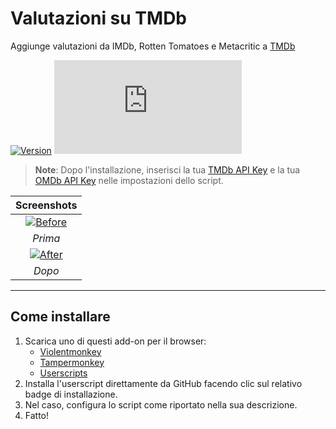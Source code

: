 # Valutazioni su TMDb

Aggiunge valutazioni da IMDb, Rotten Tomatoes e Metacritic a [TMDb](https://www.themoviedb.org/)

[![Version](https://img.shields.io/endpoint?url=https://runkit.io/ifelix18/userscript-version/branches/master/iFelix18/Userscripts/master/userscripts/meta/ratings-on-tmdb.meta.js&style=flat-square)](#valutazioni-su-tmdb)
[![Size](https://img.shields.io/github/size/iFelix18/Userscripts/userscripts/ratings-on-tmdb.user.js?style=flat-square)](#valutazioni-su-tmdb)

>**Note**: Dopo l'installazione, inserisci la tua [TMDb API Key](https://developers.themoviedb.org/3/) e la tua [OMDb API Key](https://www.omdbapi.com/apikey.aspx) nelle impostazioni dello script.

|                                Screenshots                                 |
| :------------------------------------------------------------------------: |
| [![Before](https://i.imgur.com/9GLb8i7.png "Prima")](#valutazioni-su-tmdb) |
|                                  _Prima_                                   |
|  [![After](https://i.imgur.com/n60aZve.png "Dopo")](#valutazioni-su-tmdb)  |
|                                   _Dopo_                                   |

---

## Come installare

1. Scarica uno di questi add-on per il browser:
    * [Violentmonkey](https://violentmonkey.github.io/)
    * [Tampermonkey](https://www.tampermonkey.net/)
    * [Userscripts](https://github.com/quoid/userscripts#readme)
2. Installa l'userscript direttamente da GitHub facendo clic sul relativo badge di installazione.
3. Nel caso, configura lo script come riportato nella sua descrizione.
4. Fatto!
